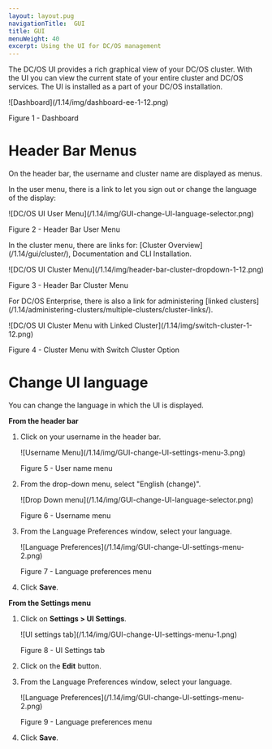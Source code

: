 ```yaml
---
layout: layout.pug
navigationTitle:  GUI
title: GUI
menuWeight: 40
excerpt: Using the UI for DC/OS management
---
```


The DC/OS UI provides a rich graphical view of your DC/OS cluster. With the UI you can view the current state of your entire cluster and DC/OS services. The UI is installed as a part of your DC/OS installation.

![Dashboard]\(/1.14/img/dashboard-ee-1-12.png)

Figure 1 - Dashboard

# Header Bar Menus

On the header bar, the username and cluster name are displayed as menus.

In the user menu, there is a link to let you sign out or change the language of the display:

![DC/OS UI User Menu]\(/1.14/img/GUI-change-UI-language-selector.png)

Figure 2 - Header Bar User Menu

In the cluster menu, there are links for: [Cluster Overview]\(/1.14/gui/cluster/), Documentation and CLI Installation.

![DC/OS UI Cluster Menu]\(/1.14/img/header-bar-cluster-dropdown-1-12.png)

Figure 3 - Header Bar Cluster Menu

For DC/OS Enterprise, there is also a link for administering [linked clusters]\(/1.14/administering-clusters/multiple-clusters/cluster-links/).

![DC/OS UI Cluster Menu with Linked Cluster]\(/1.14/img/switch-cluster-1-12.png)

Figure 4 - Cluster Menu with Switch Cluster Option

# Change UI language

You can change the language in which the UI is displayed. 

**From the header bar**

1. Click on your username in the header bar.

    ![Username Menu]\(/1.14/img/GUI-change-UI-settings-menu-3.png)

    Figure 5 - User name menu

1. From the drop-down menu, select "English (change)".

    ![Drop Down menu]\(/1.14/img/GUI-change-UI-language-selector.png)

    Figure 6 - Username menu

1. From the Language Preferences window, select your language.

    ![Language Preferences]\(/1.14/img/GUI-change-UI-settings-menu-2.png)

    Figure 7 - Language preferences menu

1. Click **Save**.

**From the Settings menu**

1. Click on **Settings > UI Settings**.

    ![UI settings tab]\(/1.14/img/GUI-change-UI-settings-menu-1.png)

    Figure 8 - UI Settings tab

1. Click on the **Edit** button.

1. From the Language Preferences window, select your language.

    ![Language Preferences]\(/1.14/img/GUI-change-UI-settings-menu-2.png)

    Figure 9 - Language preferences menu
1. Click **Save**.

